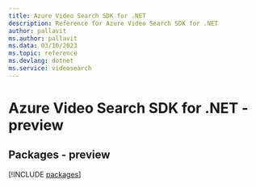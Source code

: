 ```yaml
---
title: Azure Video Search SDK for .NET
description: Reference for Azure Video Search SDK for .NET
author: pallavit
ms.author: pallavit
ms.data: 03/10/2023
ms.topic: reference
ms.devlang: dotnet
ms.service: videosearch
---
```

# Azure Video Search SDK for .NET - preview
## Packages - preview
[!INCLUDE [packages](video-search-index.md)]